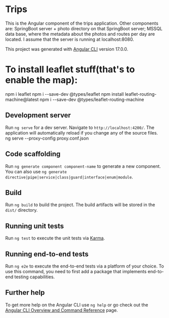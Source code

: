 # Trips
This is the Angular component of the trips application.
Other components are:
SpringBoot server + photo directory on that SpringBoot server;
MSSQL data base, where the metadata about the photos and routes per day are located.
I assume that the server is running at localhost:8080.

This project was generated with [Angular CLI](https://github.com/angular/angular-cli) version 17.0.0.

# To install leaflet stuff(that's to enable the map):
npm i leaflet
npm i --save-dev @types/leaflet
npm install leaflet-routing-machine@latest
npm i --save-dev @types/leaflet-routing-machine

## Development server

Run `ng serve` for a dev server. Navigate to `http://localhost:4200/`. The application will automatically reload if you change any of the source files.
ng serve --proxy-config proxy.conf.json

## Code scaffolding

Run `ng generate component component-name` to generate a new component. You can also use `ng generate directive|pipe|service|class|guard|interface|enum|module`.

## Build

Run `ng build` to build the project. The build artifacts will be stored in the `dist/` directory.

## Running unit tests

Run `ng test` to execute the unit tests via [Karma](https://karma-runner.github.io).

## Running end-to-end tests

Run `ng e2e` to execute the end-to-end tests via a platform of your choice. To use this command, you need to first add a package that implements end-to-end testing capabilities.

## Further help

To get more help on the Angular CLI use `ng help` or go check out the [Angular CLI Overview and Command Reference](https://angular.io/cli) page.
